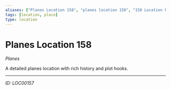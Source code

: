```yaml
---
aliases: ["Planes Location 158", "planes location 158", "158 Location Planes"]
tags: [location, place]
type: location
---
```


# Planes Location 158

*Planes*

A detailed planes location with rich history and plot hooks.

---
*ID: LOC00157*